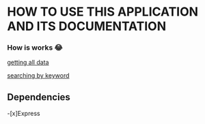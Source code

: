 # **HOW TO USE THIS APPLICATION AND ITS DOCUMENTATION**

### How is works :joy:

[getting all data](http://localhost:5500/)

[searching by keyword](http://localhost:5500/?keyword=keyword_here)


## Dependencies
-[x]Express

